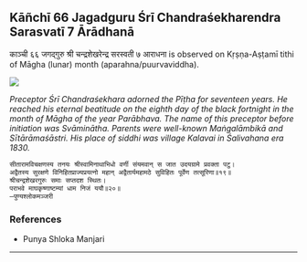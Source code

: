 ## Kāñchī 66 Jagadguru Śrī Chandraśekharendra Sarasvatī 7 Ārādhanā
काञ्ची ६६ जगद्गुरु श्री चन्द्रशेखरेन्द्र सरस्वती ७ आराधना is observed on Kṛṣṇa-Aṣṭamī tithi of Māgha (lunar) month (aparahna/puurvaviddha).

![](https://github.com/sanskrit-coders/jyotisha/blob/master/jyotisha/panchangam/temporal/festival/images/kanchi-jagadgurus/jagadguru-66.jpg)

_Preceptor Śrī Chandraśekhara adorned the Pīṭha for seventeen years. He reached his eternal beatitude on the eighth day of the black fortnight in the month of Māgha of the year Parābhava. The name of this preceptor before initiation was Svāminātha. Parents were well-known Maṅgalāmbikā and Sītārāmaśāstri. His place of siddhi was village Kalavai in Śalivahana era 1830._

```
सीतारामविचक्षणस्य तनयः श्रीस्वामिनाथाभिधो वर्णी संयमवान् स जात उदयग्रामे प्रवक्ता पटु।
अद्वैतस्य सुरक्षणे विनिहितप्राज्यप्रयत्नो महान् अद्वैतार्यमहामठे सुविहितः पूर्वेण तत्सूरिणा॥१९॥
श्रीचन्द्रशेखरगुरुः समाः सप्तदश स्थितः।
पराभवे माघकृष्णाष्टम्यां धाम निजं ययौ॥२०॥
—पुण्यश्लोकमञ्जरी
```
### References
* Punya Shloka Manjari


---
